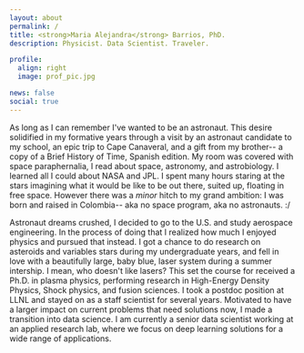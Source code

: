 ```yaml
---
layout: about
permalink: /
title: <strong>Maria Alejandra</strong> Barrios, PhD.
description: Physicist. Data Scientist. Traveler.

profile:
  align: right
  image: prof_pic.jpg

news: false
social: true
---
```


As long as I can remember I've wanted to be an astronaut. This desire solidified in my formative years through a visit by an astronaut candidate to my school, an epic trip to Cape Canaveral, and a gift from my brother-- a copy of a Brief History of Time, Spanish edition. My room was covered with space paraphernalia, I read about space, astronomy, and astrobiology. I learned all I could about NASA and JPL. I spent many hours staring at the stars imagining what it would be like to be out there, suited up, floating in free space. However there was a *minor* hitch to my grand ambition: I was born and raised in Colombia-- aka no space program, aka no astronauts. :/

Astronaut dreams crushed, I decided to go to the U.S. and study aerospace engineering. In the process of doing that I realized how much I enjoyed physics and pursued that instead. I got a chance to do research on asteroids and variables stars during my undergraduate years, and fell in love with a beautifully large, baby blue, laser system during a summer intership. I mean, who doesn't like lasers?
This set the course for received a Ph.D. in plasma physics, performing research in High-Energy Density Physics, Shock physics, and fusion sciences. I took a postdoc position at LLNL and stayed on as a staff scientist for several years. Motivated to have a larger impact on current problems that need solutions now, I made a transition into data science. I am currently a senior data scientist working at an applied research lab, where we focus on deep learning solutions for a wide range of applications.   
